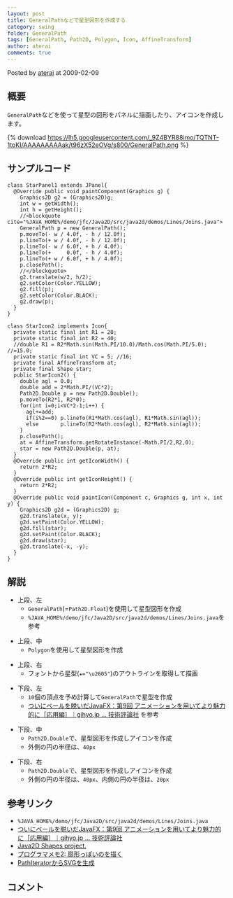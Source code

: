 ```yaml
---
layout: post
title: GeneralPathなどで星型図形を作成する
category: swing
folder: GeneralPath
tags: [GeneralPath, Path2D, Polygon, Icon, AffineTransform]
author: aterai
comments: true
---
```


Posted by [aterai](http://terai.xrea.jp/aterai.html) at 2009-02-09

## 概要
`GeneralPath`などを使って星型の図形をパネルに描画したり、アイコンを作成します。

{% download https://lh5.googleusercontent.com/_9Z4BYR88imo/TQTNT-1toKI/AAAAAAAAAak/t96zX52eOVg/s800/GeneralPath.png %}

## サンプルコード
<pre class="prettyprint"><code>class StarPanel1 extends JPanel{
  @Override public void paintComponent(Graphics g) {
    Graphics2D g2 = (Graphics2D)g;
    int w = getWidth();
    int h = getHeight();
    //&lt;blockquote cite="%JAVA_HOME%/demo/jfc/Java2D/src/java2d/demos/Lines/Joins.java"&gt;
    GeneralPath p = new GeneralPath();
    p.moveTo(- w / 4.0f, - h / 12.0f);
    p.lineTo(+ w / 4.0f, - h / 12.0f);
    p.lineTo(- w / 6.0f, + h / 4.0f);
    p.lineTo(+     0.0f, - h / 4.0f);
    p.lineTo(+ w / 6.0f, + h / 4.0f);
    p.closePath();
    //&lt;/blockquote&gt;
    g2.translate(w/2, h/2);
    g2.setColor(Color.YELLOW);
    g2.fill(p);
    g2.setColor(Color.BLACK);
    g2.draw(p);
  }
}
</code></pre>

<pre class="prettyprint"><code>class StarIcon2 implements Icon{
  private static final int R1 = 20;
  private static final int R2 = 40;
  //double R1 = R2*Math.sin(Math.PI/10.0)/Math.cos(Math.PI/5.0); //=15.0;
  private static final int VC = 5; //16;
  private final AffineTransform at;
  private final Shape star;
  public StarIcon2() {
    double agl = 0.0;
    double add = 2*Math.PI/(VC*2);
    Path2D.Double p = new Path2D.Double();
    p.moveTo(R2*1, R2*0);
    for(int i=0;i&lt;VC*2-1;i++) {
      agl+=add;
      if(i%2==0) p.lineTo(R1*Math.cos(agl), R1*Math.sin(agl));
      else       p.lineTo(R2*Math.cos(agl), R2*Math.sin(agl));
    }
    p.closePath();
    at = AffineTransform.getRotateInstance(-Math.PI/2,R2,0);
    star = new Path2D.Double(p, at);
  }
  @Override public int getIconWidth() {
    return 2*R2;
  }
  @Override public int getIconHeight() {
    return 2*R2;
  }
  @Override public void paintIcon(Component c, Graphics g, int x, int y) {
    Graphics2D g2d = (Graphics2D) g;
    g2d.translate(x, y);
    g2d.setPaint(Color.YELLOW);
    g2d.fill(star);
    g2d.setPaint(Color.BLACK);
    g2d.draw(star);
    g2d.translate(-x, -y);
  }
}
</code></pre>

## 解説
- 上段、左
    - `GeneralPath`(=`Path2D.Float`)を使用して星型図形を作成
    - `%JAVA_HOME%/demo/jfc/Java2D/src/java2d/demos/Lines/Joins.java`を参考

<!-- dummy comment line for breaking list -->

- 上段、中
    - `Polygon`を使用して星型図形を作成

<!-- dummy comment line for breaking list -->

- 上段、右
    - フォントから星型(`★="\u2605"`)のアウトラインを取得して描画

<!-- dummy comment line for breaking list -->

- 下段、左
    - `10`個の頂点を予め計算して`GeneralPath`で星型を作成
    - [ついにベールを脱いだJavaFX：第9回 アニメーションを用いてより魅力的に［応用編］｜gihyo.jp … 技術評論社](http://gihyo.jp/dev/serial/01/javafx/0009?page=2) を参考

<!-- dummy comment line for breaking list -->

- 下段、中
    - `Path2D.Double`で、星型図形を作成しアイコンを作成
    - 外側の円の半径は、`40px`

<!-- dummy comment line for breaking list -->

- 下段、右
    - `Path2D.Double`で、星型図形を作成しアイコンを作成
    - 外側の円の半径は、`40px`、内側の円の半径は、`20px`

<!-- dummy comment line for breaking list -->

## 参考リンク
- `%JAVA_HOME%/demo/jfc/Java2D/src/java2d/demos/Lines/Joins.java`
- [ついにベールを脱いだJavaFX：第9回 アニメーションを用いてより魅力的に［応用編］｜gihyo.jp … 技術評論社](http://gihyo.jp/dev/serial/01/javafx/0009?page=2)
- [Java2D Shapes project.](http://java-sl.com/shapes.html)
- [プログラマメモ2: 扇形っぽいのを描く](http://programamemo2.blogspot.com/2008/12/java.html)
- [PathIteratorからSVGを生成](http://terai.xrea.jp/Swing/PathIterator.html)

<!-- dummy comment line for breaking list -->

## コメント
